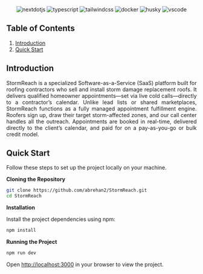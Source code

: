 <div align="center">
    <img src="https://img.shields.io/badge/-Next_JS-black?style=for-the-badge&logoColor=white&logo=nextdotjs&color=000000" alt="nextdotjs" />
    <img src="https://img.shields.io/badge/-TypeScript-black?style=for-the-badge&logoColor=white&logo=typescript&color=3178C6" alt="typescript" />
    <img src="https://img.shields.io/badge/-Tailwind_CSS-black?style=for-the-badge&logo=tailwindcss&logoColor=white&color=06B6D4" alt="tailwindcss" />
    <img src="https://img.shields.io/badge/-Docker-black?style=for-the-badge&logoColor=white&logo=docker&color=2496ED" alt="docker" />
    <img src="https://img.shields.io/badge/-Husky-black?style=for-the-badge&logoColor=white&logo=husky&color=29C88E" alt="husky" />
    <img src="https://img.shields.io/badge/-VS%20Code-black?style=for-the-badge&logoColor=white&logo=visual-studio-code&color=007ACC" alt="vscode" />
</div>

## <a name="table">Table of Contents</a>

1. [Introduction](#introduction)
2. [Quick Start](#quick-start)

## <a name="introduction">Introduction</a>

<div align="justify">
StormReach is a specialized Software-as-a-Service (SaaS) platform built for roofing contractors who sell and install storm damage replacement roofs. It delivers qualified homeowner appointments—set via live cold calls—directly to a contractor’s calendar. Unlike lead lists or shared marketplaces, StormReach functions as a fully managed appointment fulfillment engine. Roofers sign up, draw their target storm-affected zones, and our call center handles all the outreach. Appointments are booked in real-time, delivered directly to the client’s calendar, and paid for on a pay-as-you-go or bulk credit model.
</div>

## <a name="quick-start">Quick Start</a>

Follow these steps to set up the project locally on your machine.

**Cloning the Repository**

```bash
git clone https://github.com/abrehan2/StormReach.git
cd StormReach
```

**Installation**

Install the project dependencies using npm:

```bash
npm install
```

**Running the Project**

```bash
npm run dev
```

Open [http://localhost:3000](http://localhost:3000) in your browser to view the project.
